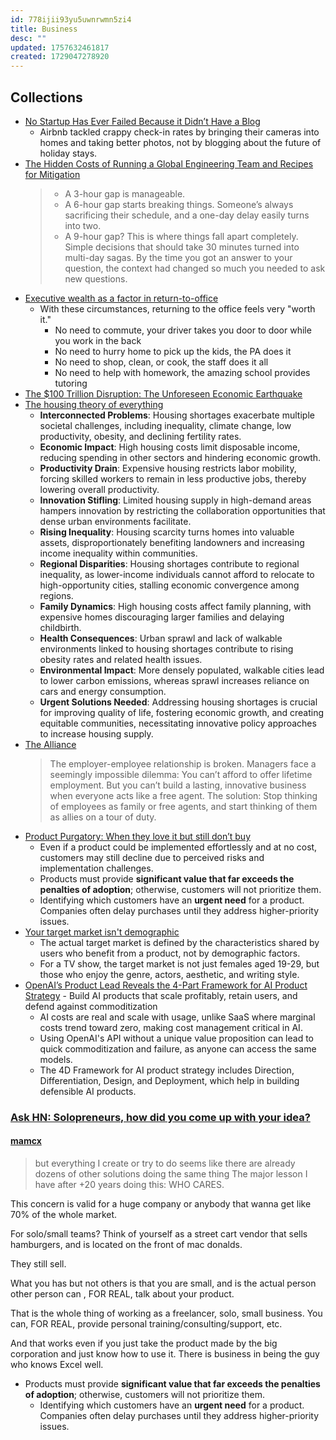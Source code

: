 ```yaml
---
id: 778ijii93yu5uwnrwmn5zi4
title: Business
desc: ""
updated: 1757632461817
created: 1729047278920
---
```


## Collections

- [No Startup Has Ever Failed Because it Didn’t Have a Blog](https://hackernoon.com/no-startup-has-ever-failed-because-it-didnt-have-a-blog)
  - Airbnb tackled crappy check-in rates by bringing their cameras into homes and taking better photos, not by blogging about the future of holiday stays.
- [The Hidden Costs of Running a Global Engineering Team and Recipes for Mitigation](https://michaelbensoussan.com/posts/challenges-of-global-engineering-teams/)
  > - A 3-hour gap is manageable.
  > - A 6-hour gap starts breaking things. Someone’s always sacrificing their schedule, and a one-day delay easily turns into two.
  > - A 9-hour gap? This is where things fall apart completely. Simple decisions that should take 30 minutes turned into multi-day sagas. By the time you got an answer to your question, the context had changed so much you needed to ask new questions.
- [Executive wealth as a factor in return-to-office](https://x.com/EthanEvansVP/status/1895845734177452369)
  - With these circumstances, returning to the office feels very "worth it."
    - No need to commute, your driver takes you door to door while you work in the back
    - No need to hurry home to pick up the kids, the PA does it
    - No need to shop, clean, or cook, the staff does it all
    - No need to help with homework, the amazing school provides tutoring
- [The $100 Trillion Disruption: The Unforeseen Economic Earthquake](https://wildfirelabs.substack.com/p/the-100-trillion-disruption-the-unforeseen)
- [The housing theory of everything](https://worksinprogress.co/issue/the-housing-theory-of-everything/)
  - **Interconnected Problems**: Housing shortages exacerbate multiple societal challenges, including inequality, climate change, low productivity, obesity, and declining fertility rates.
  - **Economic Impact**: High housing costs limit disposable income, reducing spending in other sectors and hindering economic growth.
  - **Productivity Drain**: Expensive housing restricts labor mobility, forcing skilled workers to remain in less productive jobs, thereby lowering overall productivity.
  - **Innovation Stifling**: Limited housing supply in high-demand areas hampers innovation by restricting the collaboration opportunities that dense urban environments facilitate.
  - **Rising Inequality**: Housing scarcity turns homes into valuable assets, disproportionately benefiting landowners and increasing income inequality within communities.
  - **Regional Disparities**: Housing shortages contribute to regional inequality, as lower-income individuals cannot afford to relocate to high-opportunity cities, stalling economic convergence among regions.
  - **Family Dynamics**: High housing costs affect family planning, with expensive homes discouraging larger families and delaying childbirth.
  - **Health Consequences**: Urban sprawl and lack of walkable environments linked to housing shortages contribute to rising obesity rates and related health issues.
  - **Environmental Impact**: More densely populated, walkable cities lead to lower carbon emissions, whereas sprawl increases reliance on cars and energy consumption.
  - **Urgent Solutions Needed**: Addressing housing shortages is crucial for improving quality of life, fostering economic growth, and creating equitable communities, necessitating innovative policy approaches to increase housing supply.
- [The Alliance](https://www.theallianceframework.com/)
  > The employer-employee relationship is broken. Managers face a seemingly impossible dilemma: You can’t afford to offer lifetime employment. But you can’t build a lasting, innovative business when everyone acts like a free agent.
  > The solution: Stop thinking of employees as family or free agents, and start thinking of them as allies on a tour of duty.
- [Product Purgatory: When they love it but still don’t buy](https://longform.asmartbear.com/purgatory/)
  - Even if a product could be implemented effortlessly and at no cost, customers may still decline due to perceived risks and implementation challenges.
  - Products must provide **significant value that far exceeds the penalties of adoption**; otherwise, customers will not prioritize them.
  - Identifying which customers have an **urgent need** for a product. Companies often delay purchases until they address higher-priority issues.
- [Your target market isn't demographic](https://longform.asmartbear.com/target-market/)
  - The actual target market is defined by the characteristics shared by users who benefit from a product, not by demographic factors.
  - For a TV show, the target market is not just females aged 19-29, but those who enjoy the genre, actors, aesthetic, and writing style.
- [OpenAI’s Product Lead Reveals the 4-Part Framework for AI Product Strategy](https://www.thevccorner.com/p/ai-product-strategy-openai-guide) - Build AI products that scale profitably, retain users, and defend against commoditization
  - AI costs are real and scale with usage, unlike SaaS where marginal costs trend toward zero, making cost management critical in AI.
  - Using OpenAI's API without a unique value proposition can lead to quick commoditization and failure, as anyone can access the same models.
  - The 4D Framework for AI product strategy includes Direction, Differentiation, Design, and Deployment, which help in building defensible AI products.

### [Ask HN: Solopreneurs, how did you come up with your idea?](https://news.ycombinator.com/item?id=41837607)

#### [mamcx](https://news.ycombinator.com/item?id=41839886)

> but everything I create or try to do seems like there are already dozens of other solutions doing the same thing
> The major lesson I have after +20 years doing this: WHO CARES.

This concern is valid for a huge company or anybody that wanna get like 70% of the whole market.

For solo/small teams? Think of yourself as a street cart vendor that sells hamburgers, and is located on the front of mac donalds.

They still sell.

What you has but not others is that you are small, and is the actual person other person can , FOR REAL, talk about your product.

That is the whole thing of working as a freelancer, solo, small business. You can, FOR REAL, provide personal training/consulting/support, etc.

And that works even if you just take the product made by the big corporation and just know how to use it. There is business in being the guy who knows Excel well.

- Products must provide **significant value that far exceeds the penalties of adoption**; otherwise, customers will not prioritize them.
  - Identifying which customers have an **urgent need** for a product. Companies often delay purchases until they address higher-priority issues.

